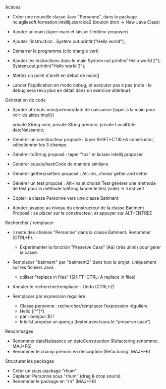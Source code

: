 Actions

- Créer une nouvelle classe Java "Personne", dans le package nc.agilesoft.formation.intellij.exercice2
  (bouton droit -> New Java Class)
- Ajouter un main (taper main et laisser l'éditeur proposer)
- Ajouter l'instruction : System.out.println("Hello world");
- Démarrer le programme (clic triangle vert)

- Ajouter les instructions dans le main
  System.out.println("Hello world 2");
  System.out.println("Hello world 3");

- Mettez un point d'arrêt en début de main()
- Lancer l'application en mode debug, et exécuter pas à pas
  (note : le debug sera revu plus en détail dans un exercice ultérieur).

Génération de code

- Ajouter attributs nom/prénom/date de naissance (taper à la main pour voir les aides intellij)

  private String nom;
  private String prenom;
  private LocalDate dateNaissance;

- Générer un constructeur
  proposé : taper SHIFT+CTRL+A constructor, sélectionner les 3 champs

- Générer toString
  proposé : taper "tos" et laisser intellij proposer

- Générer equals/hashCode de manière similaire

- Générer getters/setters
  proposé : Alt+Ins, choisir getter and setter

- Générer un test
  proposé : Alt+Ins et choisir Test
  générer une méthode de test pour la méthode toString
  lancer le test (vide) -> il est vert

- Copier la classe Personne vers une classe Batiment
- Ajouter javadoc au niveau du constructeur de la classe Batiment
  Proposé : se placer sur le constructeur, et appuyer sur ALT+ENTREE

Rechercher / remplacer

- Il reste des chaines "Personne" dans la classe Batiment. Renommer (CTRL+F).
    - Expérimenter la fonction "Preserve Case" (Aa) (très utile!) pour gérer la casse.

- Remplacer "batiment" par "batiment2" dans tout le projet, uniquement sur les fichiers Java
    - utiliser "replace in files" (SHIFT+CTRL+A replace in files)

- Annuler le rechercher/remplacer : Undo (CTRL+Z)

- Remplacer par expression régulière

    - Classe personne : rechercher/remplacer l'expression régulière
    - Hello ([^"]*)
    - par : bonjour $1 !
    - IntelliJ propose un aperçu  (tester avec/sous le "preserve case")

Renommages

- Renommer dateNaissance en dateConstruction (Refactoring renommer, MAJ+F6)
- Renommer le champ prenom en description (Refactoring, MAJ+F6)

Structurer les packages

- Créer un sous-package "rhum"
- Déplacer Personne sous "rhum" (drag & drop souris)
- Renommer le package en "rh" (MAJ+F6)
